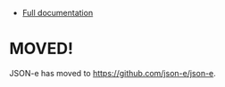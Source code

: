 * [Full documentation](https://json-e.js.org)

# MOVED!

JSON-e has moved to https://github.com/json-e/json-e.
